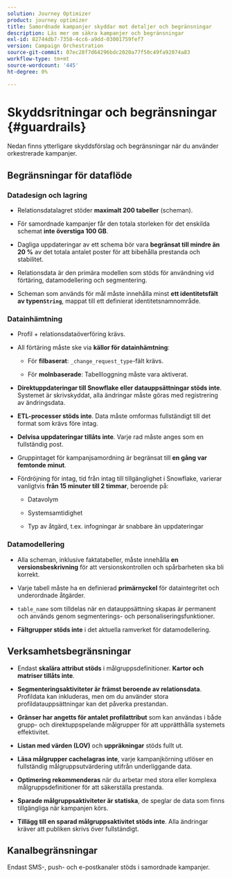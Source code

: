 ```yaml
---
solution: Journey Optimizer
product: journey optimizer
title: Samordnade kampanjer skyddar mot detaljer och begränsningar
description: Läs mer om säkra kampanjer och begränsningar
exl-id: 82744db7-7358-4cc6-a9dd-03001759fef7
version: Campaign Orchestration
source-git-commit: 07ec28f7d64296bdc2020a77f50c49fa92074a83
workflow-type: tm+mt
source-wordcount: '445'
ht-degree: 0%

---
```



# Skyddsritningar och begränsningar {#guardrails}

Nedan finns ytterligare skyddsförslag och begränsningar när du använder orkestrerade kampanjer.

## Begränsningar för dataflöde

### Datadesign och lagring

* Relationsdatalagret stöder **maximalt 200 tabeller** (scheman).

* För samordnade kampanjer får den totala storleken för det enskilda schemat **inte överstiga 100 GB**.

* Dagliga uppdateringar av ett schema bör vara **begränsat till mindre än 20 %** av det totala antalet poster för att bibehålla prestanda och stabilitet.

* Relationsdata är den primära modellen som stöds för användning vid förtäring, datamodellering och segmentering.

* Scheman som används för mål måste innehålla minst **ett identitetsfält av typen`String`**, mappat till ett definierat identitetsnamnområde.

### Datainhämtning

* Profil + relationsdataöverföring krävs.

* All förtäring måste ske via **källor för datainhämtning**:

   * För **filbaserat**: `_change_request_type`-fält krävs.

   * För **molnbaserade**: Tabellloggning måste vara aktiverat.

* **Direktuppdateringar till Snowflake eller datauppsättningar stöds inte**. Systemet är skrivskyddat, alla ändringar måste göras med registrering av ändringsdata.

* **ETL-processer stöds inte**. Data måste omformas fullständigt till det format som krävs före intag.

* **Delvisa uppdateringar tillåts inte**. Varje rad måste anges som en fullständig post.

* Gruppintaget för kampanjsamordning är begränsat till **en gång var femtonde minut**.

* Fördröjning för intag, tid från intag till tillgänglighet i Snowflake, varierar vanligtvis **från 15 minuter till 2 timmar**, beroende på:

   * Datavolym

   * Systemsamtidighet

   * Typ av åtgärd, t.ex. infogningar är snabbare än uppdateringar

### Datamodellering

* Alla scheman, inklusive faktatabeller, måste innehålla **en versionsbeskrivning** för att versionskontrollen och spårbarheten ska bli korrekt.

* Varje tabell måste ha en definierad **primärnyckel** för dataintegritet och underordnade åtgärder.

* `table_name` som tilldelas när en datauppsättning skapas är permanent och används genom segmenterings- och personaliseringsfunktioner.

* **Fältgrupper stöds inte** i det aktuella ramverket för datamodellering.

## Verksamhetsbegränsningar

* Endast **skalära attribut stöds** i målgruppsdefinitioner. **Kartor och matriser tillåts inte**.

* **Segmenteringsaktiviteter är främst beroende av relationsdata**. Profildata kan inkluderas, men om du använder stora profildatauppsättningar kan det påverka prestandan.

* **Gränser har angetts för antalet profilattribut** som kan användas i både grupp- och direktuppspelande målgrupper för att upprätthålla systemets effektivitet.

* **Listan med värden (LOV)** och **uppräkningar** stöds fullt ut.

* **Läsa målgrupper cachelagras inte**, varje kampanjkörning utlöser en fullständig målgruppsutvärdering utifrån underliggande data.

* **Optimering rekommenderas** när du arbetar med stora eller komplexa målgruppsdefinitioner för att säkerställa prestanda.

* **Sparade målgruppsaktiviteter är statiska**, de speglar de data som finns tillgängliga när kampanjen körs.

* **Tillägg till en sparad målgruppsaktivitet stöds inte**. Alla ändringar kräver att publiken skrivs över fullständigt.

## Kanalbegränsningar

Endast SMS-, push- och e-postkanaler stöds i samordnade kampanjer.
